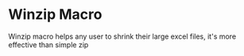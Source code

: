 # Winzip Macro

Winzip macro helps any user to shrink their large excel files, it's more effective than simple zip